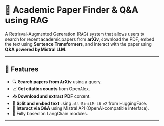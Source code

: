 # 📄 Academic Paper Finder & Q&A using RAG

A Retrieval-Augmented Generation (RAG) system that allows users to search for recent academic papers from **arXiv**, 
download the PDF, embed the text using **Sentence Transformers**,
and interact with the paper using **Q&A powered by Mistral LLM**.

---

## 🚀 Features

- 🔍 **Search papers from ArXiv** using a query.
- 📈 **Get citation counts** from OpenAlex.
- 📥 **Download and extract PDF** content.
- 🧠 **Split and embed text** using `all-MiniLM-L6-v2` from HuggingFace.
- 🤖 **Interact via Q&A** using Mistral API (OpenAI-compatible interface).
- 🧩 Fully based on LangChain modules.

---


